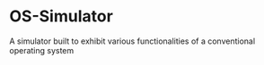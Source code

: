 # OS-Simulator
A simulator built to exhibit various functionalities of a conventional operating system
